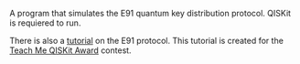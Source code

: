 A program that simulates the E91 quantum key distribution protocol.
QISKit is requiered to run.

There is also a [tutorial](https://github.com/kardashin/E91_protocol/blob/master/E91_tutorial/E91_tutorial.ipynb) on the E91 protocol.
This tutorial is created for the [Teach Me QISKit Award](https://qx-awards.mybluemix.net/) contest.
